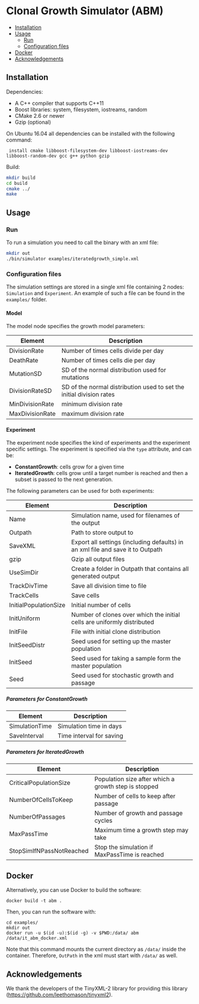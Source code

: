 # Clonal Growth Simulator (ABM)

- [Installation](#installation)
- [Usage](#usage)
  - [Run](#run)
  - [Configuration files](#configuration-files)
- [Docker](#docker)
- [Acknowledgements](#acknowledgements)


## Installation

Dependencies:
- A C++ compiler that supports C++11
- Boost libraries: system, filesystem, iostreams, random
- CMake 2.6 or newer
- Gzip (optional)

On Ubuntu 16.04 all dependencies can be installed with the following command:

``` install cmake libboost-filesystem-dev libboost-iostreams-dev libboost-random-dev gcc g++ python gzip```

Build:
```bash
mkdir build
cd build
cmake ../
make
```


## Usage

### Run
To run a simulation you need to call the binary with an xml file:

```bash
mkdir out
./bin/simulator examples/iteratedgrowth_simple.xml
```

### Configuration files
The simulation settings are stored in a single xml file containing 2 nodes: `Simulation` and `Experiment`.
An example of such a file can be found in the `examples/` folder.


#### Model
The model node specifies the growth model parameters:

| Element        | Description                                 |
|----------------|---------------------------------------------|
| DivisionRate   | Number of times cells divide per day        |
| DeathRate      | Number of times cells die per day        |
| MutationSD     | SD of the normal distribution used for mutations |
| DivisionRateSD | SD of the normal distribution used to set the initial division rates |
| MinDivisionRate | minimum division rate |
| MaxDivisionRate | maximum division rate |

#### Experiment

The experiment node specifies the kind of experiments and the experiment specific settings. The experiment is specified via the `type` attribute, and can be:

- **ConstantGrowth**: cells grow for a given time
- **IteratedGrowth**: cells grow until a target number is reached and then a subset is passed to the next generation.

The following parameters can be used for both experiments:

| Element               | Description                                                                    |
|-----------------------|--------------------------------------------------------------------------------|
| Name                  | Simulation name, used for filenames of the output                              |
| Outpath               | Path to store output to                                                        |
| SaveXML               | Export all settings (including defaults) in an xml file and save it to Outpath |
| gzip                  | Gzip all output files                                                          |
| UseSimDir             | Create a folder in Outpath that contains all generated output                  |
| TrackDivTime          | Save all division time to file |
| TrackCells            | Save cells |
| InitialPopulationSize | Initial number of cells                                                        |
| InitUniform           | Number of clones over which the initial cells are uniformly distributed        |
| InitFile              | File with initial clone distribution                                           |
| InitSeedDistr         | Seed used for setting up the master population                                 |
| InitSeed              | Seed used for taking a sample form the master population                   |
| Seed                  | Seed used for stochastic growth and passage                                    |


##### Parameters for ConstantGrowth

| Element               | Description                                                                    |
|-----------------------|--------------------------------------------------------------------------------|
| SimulationTime        | Simulation time in days                                                        |
| SaveInterval          | Time interval for saving                                                |

##### Parameters for IteratedGrowth

| Element                  | Description                                                                    |
|--------------------------|--------------------------------------------------------------------------------|
| CriticalPopulationSize   | Population size after which a growth step is stopped                           |
| NumberOfCellsToKeep      | Number of cells to keep after passage                                          |
| NumberOfPassages         | Number of growth and passage cycles                                            |
| MaxPassTime              | Maximum time a growth step may take                                            |
| StopSimIfNPassNotReached | Stop the simulation if MaxPassTime is reached                                  |


## Docker
Alternatively, you can use Docker to build the software:

```docker build -t abm .```

Then, you can run the software with:

```
cd examples/
mkdir out
docker run -u $(id -u):$(id -g) -v $PWD:/data/ abm /data/it_abm_docker.xml
```

Note that this command mounts the current directory as `/data/` inside the container. Therefore, `OutPath` in the xml must start with `/data/` as well.

## Acknowledgements

We thank the developers of the TinyXML-2 library for providing this library (https://github.com/leethomason/tinyxml2).

